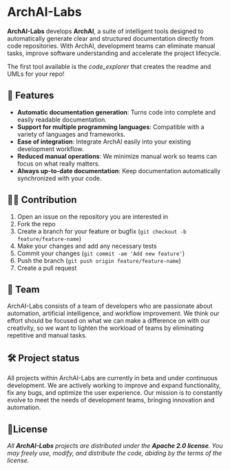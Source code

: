 # ArchAI-Labs

**ArchAI-Labs** develops **ArchAI**, a suite of intelligent tools designed to automatically generate clear and structured documentation directly from code repositories. With ArchAI, development teams can eliminate manual tasks, improve software understanding and accelerate the project lifecycle.

The first tool available is the *code_explorer* that creates the readme and UMLs for your repo!

## 🚀 Features

* **Automatic documentation generation**: Turns code into complete and easily readable documentation.
* **Support for multiple programming languages**: Compatible with a variety of languages and frameworks.
* **Ease of integration**: Integrate ArchAI easily into your existing development workflow.
* **Reduced manual operations**: We minimize manual work so teams can focus on what really matters.
* **Always up-to-date documentation**: Keep documentation automatically synchronized with your code.

## 🧑‍💻 Contribution

1. Open an issue on the repository you are interested in
2. Fork the repo
3. Create a branch for your feature or bugfix (`git checkout -b feature/feature-name`)
4. Make your changes and add any necessary tests
5. Commit your changes (`git commit -am 'Add new feature'`)
6. Push the branch (`git push origin feature/feature-name`)
7. Create a pull request

## 👥 Team

ArchAI-Labs consists of a team of developers who are passionate about automation, artificial intelligence, and workflow improvement. We think our effort should be focused on what we can make a difference on with our creativity, so we want to lighten the workload of teams by eliminating repetitive and manual tasks.

## 🛠️ Project status

All projects within ArchAI-Labs are currently in beta and under continuous development. We are actively working to improve and expand functionality, fix any bugs, and optimize the user experience. Our mission is to constantly evolve to meet the needs of development teams, bringing innovation and automation.

## 📄License

*All **ArchAI-Labs** projects are distributed under the **Apache 2.0 license**. You may freely use, modify, and distribute the code, abiding by the terms of the license.*
